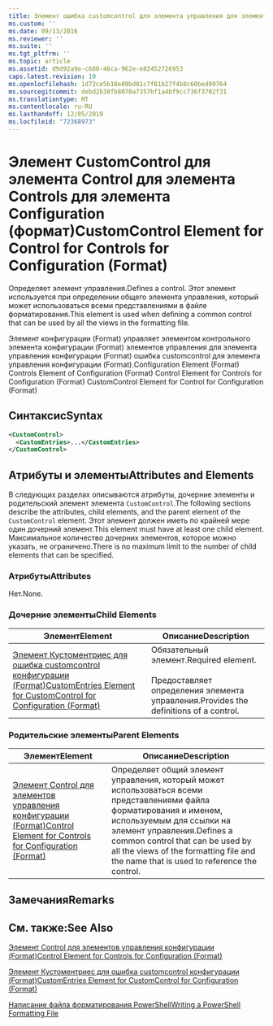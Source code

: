 ```yaml
---
title: Элемент ошибка customcontrol для элемента управления для элементов управления конфигурации (Format) | Документация Майкрософт
ms.custom: ''
ms.date: 09/13/2016
ms.reviewer: ''
ms.suite: ''
ms.tgt_pltfrm: ''
ms.topic: article
ms.assetid: d9d92a9e-c680-46ca-962e-e82452726953
caps.latest.revision: 10
ms.openlocfilehash: 1d72ce5b18e89bd81c7f81b27f4b8c60bed99764
ms.sourcegitcommit: debd2b38fb8070a7357bf1a4bf9cc736f3702f31
ms.translationtype: MT
ms.contentlocale: ru-RU
ms.lasthandoff: 12/05/2019
ms.locfileid: "72368973"
---
```

# <a name="customcontrol-element-for-control-for-controls-for-configuration-format"></a><span data-ttu-id="47e62-102">Элемент CustomControl для элемента Control для элемента Controls для элемента Configuration (формат)</span><span class="sxs-lookup"><span data-stu-id="47e62-102">CustomControl Element for Control for Controls for Configuration (Format)</span></span>

<span data-ttu-id="47e62-103">Определяет элемент управления.</span><span class="sxs-lookup"><span data-stu-id="47e62-103">Defines a control.</span></span> <span data-ttu-id="47e62-104">Этот элемент используется при определении общего элемента управления, который может использоваться всеми представлениями в файле форматирования.</span><span class="sxs-lookup"><span data-stu-id="47e62-104">This element is used when defining a common control that can be used by all the views in the formatting file.</span></span>

<span data-ttu-id="47e62-105">Элемент конфигурации (Format) управляет элементом контрольного элемента конфигурации (Format) элементов управления для элемента управления конфигурации (Format) ошибка customcontrol для элемента управления конфигурации (Format).</span><span class="sxs-lookup"><span data-stu-id="47e62-105">Configuration Element (Format) Controls Element of Configuration (Format) Control Element for Controls for Configuration (Format) CustomControl Element for Control for Configuration (Format)</span></span>

## <a name="syntax"></a><span data-ttu-id="47e62-106">Синтаксис</span><span class="sxs-lookup"><span data-stu-id="47e62-106">Syntax</span></span>

```xml
<CustomControl>
  <CustomEntries>...</CustomEntries>
</CustomControl>
```

## <a name="attributes-and-elements"></a><span data-ttu-id="47e62-107">Атрибуты и элементы</span><span class="sxs-lookup"><span data-stu-id="47e62-107">Attributes and Elements</span></span>

<span data-ttu-id="47e62-108">В следующих разделах описываются атрибуты, дочерние элементы и родительский элемент элемента `CustomControl`.</span><span class="sxs-lookup"><span data-stu-id="47e62-108">The following sections describe the attributes, child elements, and the parent element of the `CustomControl` element.</span></span> <span data-ttu-id="47e62-109">Этот элемент должен иметь по крайней мере один дочерний элемент.</span><span class="sxs-lookup"><span data-stu-id="47e62-109">This element must have at least one child element.</span></span> <span data-ttu-id="47e62-110">Максимальное количество дочерних элементов, которое можно указать, не ограничено.</span><span class="sxs-lookup"><span data-stu-id="47e62-110">There is no maximum limit to the number of child elements that can be specified.</span></span>

### <a name="attributes"></a><span data-ttu-id="47e62-111">Атрибуты</span><span class="sxs-lookup"><span data-stu-id="47e62-111">Attributes</span></span>

<span data-ttu-id="47e62-112">Нет.</span><span class="sxs-lookup"><span data-stu-id="47e62-112">None.</span></span>

### <a name="child-elements"></a><span data-ttu-id="47e62-113">Дочерние элементы</span><span class="sxs-lookup"><span data-stu-id="47e62-113">Child Elements</span></span>

|<span data-ttu-id="47e62-114">Элемент</span><span class="sxs-lookup"><span data-stu-id="47e62-114">Element</span></span>|<span data-ttu-id="47e62-115">Описание</span><span class="sxs-lookup"><span data-stu-id="47e62-115">Description</span></span>|
|-------------|-----------------|
|[<span data-ttu-id="47e62-116">Элемент Кустоментриес для ошибка customcontrol конфигурации (Format)</span><span class="sxs-lookup"><span data-stu-id="47e62-116">CustomEntries Element for CustomControl for Configuration (Format)</span></span>](./customentries-element-for-customcontrol-for-controls-for-configuration-format.md)|<span data-ttu-id="47e62-117">Обязательный элемент.</span><span class="sxs-lookup"><span data-stu-id="47e62-117">Required element.</span></span><br /><br /> <span data-ttu-id="47e62-118">Предоставляет определения элемента управления.</span><span class="sxs-lookup"><span data-stu-id="47e62-118">Provides the definitions of a control.</span></span>|

### <a name="parent-elements"></a><span data-ttu-id="47e62-119">Родительские элементы</span><span class="sxs-lookup"><span data-stu-id="47e62-119">Parent Elements</span></span>

|<span data-ttu-id="47e62-120">Элемент</span><span class="sxs-lookup"><span data-stu-id="47e62-120">Element</span></span>|<span data-ttu-id="47e62-121">Описание</span><span class="sxs-lookup"><span data-stu-id="47e62-121">Description</span></span>|
|-------------|-----------------|
|[<span data-ttu-id="47e62-122">Элемент Control для элементов управления конфигурации (Format)</span><span class="sxs-lookup"><span data-stu-id="47e62-122">Control Element for Controls for Configuration (Format)</span></span>](./control-element-for-controls-for-configuration-format.md)|<span data-ttu-id="47e62-123">Определяет общий элемент управления, который может использоваться всеми представлениями файла форматирования и именем, используемым для ссылки на элемент управления.</span><span class="sxs-lookup"><span data-stu-id="47e62-123">Defines a common control that can be used by all the views of the formatting file and the name that is used to reference the control.</span></span>|

## <a name="remarks"></a><span data-ttu-id="47e62-124">Замечания</span><span class="sxs-lookup"><span data-stu-id="47e62-124">Remarks</span></span>

## <a name="see-also"></a><span data-ttu-id="47e62-125">См. также:</span><span class="sxs-lookup"><span data-stu-id="47e62-125">See Also</span></span>

[<span data-ttu-id="47e62-126">Элемент Control для элементов управления конфигурации (Format)</span><span class="sxs-lookup"><span data-stu-id="47e62-126">Control Element for Controls for Configuration (Format)</span></span>](./control-element-for-controls-for-configuration-format.md)

[<span data-ttu-id="47e62-127">Элемент Кустоментриес для ошибка customcontrol конфигурации (Format)</span><span class="sxs-lookup"><span data-stu-id="47e62-127">CustomEntries Element for CustomControl for Configuration (Format)</span></span>](./customentries-element-for-customcontrol-for-controls-for-configuration-format.md)

[<span data-ttu-id="47e62-128">Написание файла форматирования PowerShell</span><span class="sxs-lookup"><span data-stu-id="47e62-128">Writing a PowerShell Formatting File</span></span>](./writing-a-powershell-formatting-file.md)

